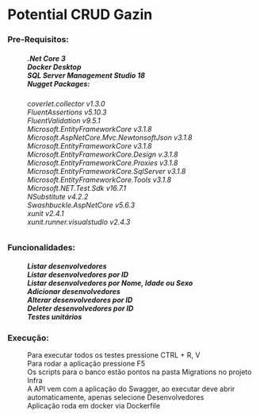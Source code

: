 <h1><b>Potential CRUD Gazin</b></h1>

<h3><dt>Pre-Requisitos:</dt></h3> 

<h5>
<dd>.Net Core 3</dd>
<dd>Docker Desktop</dd>
<dd>SQL Server Management Studio 18</dd>
<dd>Nugget Packages:</dd></h5>
<h6><dd>coverlet.collector v1.3.0</dd>
<dd>FluentAssertions v5.10.3</dd>
<dd>FluentValidation v9.5.1</dd>
<dd>Microsoft.EntityFrameworkCore v3.1.8</dd>
<dd>Microsoft.AspNetCore.Mvc.NewtonsoftJson v3.1.8</dd>
<dd>Microsoft.EntityFrameworkCore v3.1.8</dd>
<dd>Microsoft.EntityFrameworkCore.Design v.3.1.8</dd>
<dd>Microsoft.EntityFrameworkCore.Proxies v3.1.8</dd>
<dd>Microsoft.EntityFrameworkCore.SqlServer v3.1.8</dd>
<dd>Microsoft.EntityFrameworkCore.Tools v3.1.8</dd>
<dd>Microsoft.NET.Test.Sdk v16.7.1</dd>
<dd>NSubstitute v4.2.2</dd>
<dd>Swashbuckle.AspNetCore v5.6.3</dd>
<dd>xunit v2.4.1</dd>
<dd>xunit.runner.visualstudio v2.4.3</dd>
</h6>


<h3><dt>Funcionalidades:</dt></h3>

<h5><dd>Listar desenvolvedores</dd>
<dd>Listar desenvolvedores por ID</dd>
<dd>Listar desenvolvedores por Nome, Idade ou Sexo</dd>
<dd>Adicionar desenvolvedores</dd>
<dd>Alterar desenvolvedores por ID</dd>
<dd>Deleter desenvolvedores por ID</dd>
<dd>Testes unitários </dd></h5>

<h3>Execução:</h3>
<dd>Para executar todos os testes pressione CTRL + R, V</dd>
<dd>Para rodar a aplicação pressione F5</dd>
<dd>Os scripts para o banco estão pontos na pasta Migrations no projeto Infra</dd>
<dd>A API vem com a aplicação do Swagger, ao executar deve abrir automaticamente, apenas selecione Desenvolvedores</dd>
<dd>Aplicação roda em docker via Dockerfile</dd>
